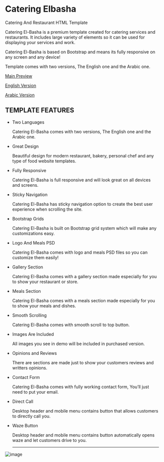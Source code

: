 # Catering Elbasha
Catering And Restaurant HTML Template

Catering El-Basha is a premium template created for catering services and restaurants. It includes large variety of elements so it can be used for displaying your services and work.

Catering El-Basha is based on Bootstrap and means its fully responsive on any screen and any device!

Template comes with two versions, The English one and the Arabic one.

[Main Preview](https://wegate.net/projects/templates/catering_elbasha/welcome/)

[English Version](https://wegate.net/projects/templates/catering_elbasha/LTR/)

[Arabic Version](https://wegate.net/projects/templates/catering_elbasha/RTL/)

## TEMPLATE FEATURES

* Two Languages

  Catering El-Basha comes with two versions, The English one and the Arabic one.

* Great Design

  Beautiful design for modern restaurant, bakery, personal chef and any type of food website templates.

* Fully Responsive

  Catering El-Basha is full responsive and will look great on all devices and screens.

* Sticky Navigation

  Catering El-Basha has sticky navigation option to create the best user experience when scrolling the site.

* Bootstrap Grids

  Catering El-Basha is built on Bootstrap grid system which will make any customizations easy.

* Logo And Meals PSD

  Catering El-Basha comes with logo and meals PSD files so you can customize them easily!

* Gallery Section

  Catering El-Basha comes with a gallery section made especially for you to show your restaurant or store.

* Meals Section

  Catering El-Basha comes with a meals section made especially for you to show your meals and dishes.

* Smooth Scrolling

  Catering El-Basha comes with smooth scroll to top button.

* Images Are Included

  All images you see in demo will be included in purchased version.

* Opinions and Reviews

  There are sections are made just to show your customers reviews and writters opinions.

* Contact Form

  Catering El-Basha comes with fully working contact form, You’ll just need to put your email.

* Direct Call

  Desktop header and mobile menu contains button that allows customers to directly call you.

* Waze Button

  Desktop header and mobile menu contains button automatically opens waze and let customers drive to you.
  
  ---
  
![image](https://github.com/Suleiman700/Catering-Elbasha/assets/25286081/56b4472e-5468-4db0-8b2c-4334a1c96829)
